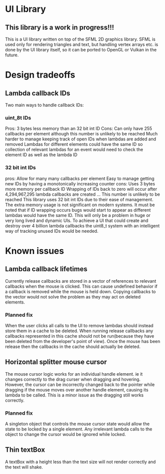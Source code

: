 # UI Library

## This library is a work in progress!!! 

This is a UI library written on top of the SFML 2D graphics library.
SFML is used only for rendering triangles and text,
but handling vertex arrays etc. is done by the UI library itself,
so it can be ported to OpenGL or Vulkan in the future.

# Design tradeoffs

## Lambda callback IDs

Two main ways to handle callback IDs:

### uint_8t IDs
Pros:
	3 bytes less memory than an 32 bit int ID
Cons:
	Can only have 255 callbacks per element although this number is unlikely to be reached
	Much harder to manage keeping track of open IDs when lambdas are added and removed
	Lambdas for different elements could have the same ID so collection of relevant lambdas for an event would need to check the element ID as well as the lambda ID

### 32 bit int IDs
pros:
	Allow for many many callbacks per element
	Easy to manage getting new IDs by having a monotonically increasing counter
cons:
	Uses 3 bytes more memory per callback ID
	Wrapping of IDs back to zero will occur after 4,294,967,295 lambda callbacks are created ... This number is unlikely to be reached
This library uses 32 bit int IDs due to their ease of management. The extra memory usage is not significant on modern systems. It must
be noted that if ID wrapping occurs bugs would start to appear as different lambdas would have the same ID. This will only be a problem
in huge or very long lived and dynamic UIs. To achieve a UI that could create and destroy over 4 billion lambda callbacks the uint8_t 
system with an intelligent way of tracking unused IDs would be needed. 

# Known issues

## Lambda callback lifetimes

Currently release callbacks are stored in a vector of references to relevant callbacks when the mouse is clicked. This can cause undefined
behavior if a callback is removed while the mouse is held down. Copying callbacks to the vector would not solve the problem as they may
act on deleted elements.

### Planned fix

When the user clicks all calls to the UI to remove lambdas should instead store them in a cache to be deleted. When running release
callbacks any callbacks represented in this cache should not be run(because they have been deleted from the developer's point of view).
Once the mouse has been release then the callbacks in the cache should actually be deleted.

## Horizontal splitter mouse cursor

The mouse cursor logic works for an individual handle element. ie it changes correctly to the drag curser when dragging and hovering.
However, the cursor can be incorrectly changed back to the pointer while dragging if the mouse moves over another handle element, causing
its lambda to be called. This is a minor issue as the dragging still works correctly.

### Planned fix

A singleton object that controls the mouse cursor state would allow the state to be locked by a single element. Any irrelevant lambda
calls to the object to change the cursor would be ignored while locked.

## Thin textBox

A textBox with a height less than the text size will not render correctly and the text will shake.